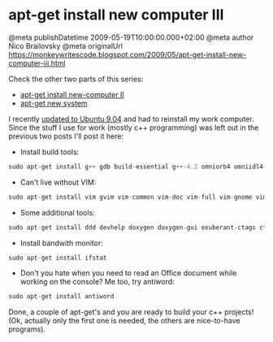 # apt-get install new computer III

@meta publishDatetime 2009-05-19T10:00:00.000+02:00
@meta author Nico Brailovsky
@meta originalUrl https://monkeywritescode.blogspot.com/2009/05/apt-get-install-new-computer-iii.html

Check the other two parts of this series:

* [apt-get install new-computer II](md_blog/2008/1228_aptgetinstallnewcomputerII.md)
* [apt-get new system](md_blog/2008/1009_aptgetnewcomputer.md)

I recently [updated to Ubuntu 9.04](md_blog/2009/0427_UbuntuJ.J..md) and had to reinstall my work computer. Since the stuff I use for work (mostly c++ programming) was left out in the previous two posts I'll post it here:

* Install build tools:

```c++
sudo apt-get install g++ gdb build-essential g++-4.2 omniorb4 omniidl4-python omniidl4 libxerces-c2-dev
```

* Can't live without VIM:

```c++
sudo apt-get install vim gvim vim-common vim-doc vim-full vim-gnome vim-gtk
```

* Some additional tools:

```c++
sudo apt-get install ddd devhelp doxygen doxygen-gui exuberant-ctags ctags  subversion
```

* Install bandwith monitor:

```c++
sudo apt-get install ifstat
```

* Don't you hate when you need to read an Office document while working on the console? Me too, try antiword:

```c++
sudo apt-get install antiword
```

Done, a couple of apt-get's and you are ready to build your c++ projects! (Ok, actually only the first one is needed, the others are nice-to-have programs).

